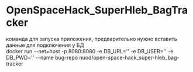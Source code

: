# OpenSpaceHack_SuperHleb_BagTracker
команда для запуска приложения, предварительно нужно вставить данные для подключения у БД  
docker run --net=host -p 8080:8080 -e DB_URL='' -e DB_USER='' -e DB_PWD='' --name bug-repo nuod/open-space-hack_super-hleb_bag-tracker